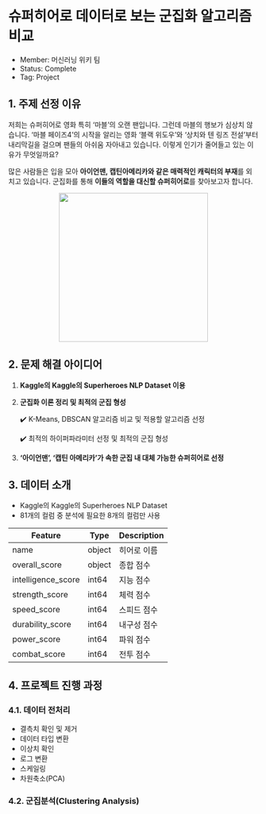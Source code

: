# 슈퍼히어로 데이터로 보는 군집화 알고리즘 비교
- Member: 머신러닝 위키 팀
- Status: Complete
- Tag: Project

## 1. 주제 선정 이유

저희는 슈퍼히어로 영화 특히 ‘마블’의 오랜 팬입니다. 그런데 마블의 행보가 심상치 않습니다. ‘마블 페이즈4’의 시작을 알리는 영화 ‘블랙 위도우’와 ‘상치와 텐 링즈 전설’부터 내리막길을 걸으며 팬들의 아쉬움 자아내고 있습니다. 이렇게 인기가 줄어들고 있는 이유가 무엇일까요?

많은 사람들은 입을 모아 **아이언맨, 캡틴아메리카와 같은 매력적인 캐릭터의 부재**를 외치고 있습니다. 군집화를 통해 **이들의 역할을 대신할 슈퍼히어로**를 찾아보고자 합니다.

<p align="center"><img src="https://user-images.githubusercontent.com/108817458/236495279-f05b5499-0a15-4e18-9253-825c85cd0b2f.jpeg" weight=600 height=300/></p>

## 2. 문제 해결 아이디어
1. **Kaggle의 Kaggle의 Superheroes NLP Dataset 이용**

2. **군집화 이론 정리 및 최적의 군집 형성**
    
    ✔️ K-Means, DBSCAN 알고리즘 비교 및 적용할 알고리즘 선정
    
    ✔️ 최적의 하이퍼파라미터 선정 및 최적의 군집 형성
    
3. **‘아이언맨’, ‘캡틴 아메리카’가 속한 군집 내 대체 가능한 슈퍼히어로 선정**

## 3. 데이터 소개
- Kaggle의 Kaggle의 Superheroes NLP Dataset
- 81개의 컬럼 중 분석에 필요한 8개의 컬럼만 사용

|Feature|Type|Description|
|------|---|---|
|name|object|히어로 이름|
|overall_score|object|종합 점수|
|intelligence_score|int64|지능 점수|
|strength_score|int64|체력 점수|
|speed_score|int64|스피드 점수|
|durability_score|int64|내구성 점수|
|power_score|int64|파워 점수|
|combat_score|int64|전투 점수|

## 4. 프로젝트 진행 과정
### 4.1. 데이터 전처리
- 결측치 확인 및 제거
- 데이터 타입 변환
- 이상치 확인
- 로그 변환
- 스케일링
- 차원축소(PCA)

### 4.2. 군집분석(Clustering Analysis)
















